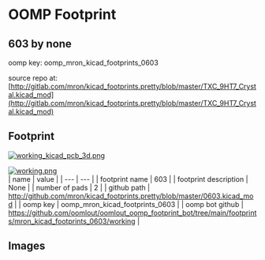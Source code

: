 # OOMP Footprint  
## 603  by none  
  
oomp key: oomp_mron_kicad_footprints_0603  
  
source repo at: [http://gitlab.com/mron/kicad_footprints.pretty/blob/master/TXC_9HT7_Crystal.kicad_mod](http://gitlab.com/mron/kicad_footprints.pretty/blob/master/TXC_9HT7_Crystal.kicad_mod)  
## Footprint  
  
[![working_kicad_pcb_3d.png](working_kicad_pcb_3d_600.png)](working_kicad_pcb_3d.png)  
  
[![working.png](working_600.png)](working.png)  
| name | value | 
| --- | --- | 
| footprint name | 603 | 
| footprint description | None | 
| number of pads | 2 | 
| github path | http://github.com/mron/kicad_footprints.pretty/blob/master/0603.kicad_mod | 
| oomp key | oomp_mron_kicad_footprints_0603 | 
| oomp bot github | https://github.com/oomlout/oomlout_oomp_footprint_bot/tree/main/footprints/mron_kicad_footprints_0603/working | 
## Images  
